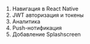 1. Навигация в React Native 
2. JWT авторизация и токены
3. Аналитика
4. Push-нотификация
5. Добавление Splashscreen